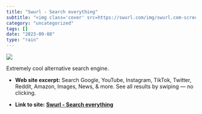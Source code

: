 ```yaml
---
title: "Swurl - Search everything"
subtitle: "<img class='cover' src=https://swurl.com/img/swurl.com-screenshot.png>"
category: "uncategorized"
tags: []
date: "2023-09-08"
type: "rain"
---
```

<img class="cover" src=https://swurl.com/img/swurl.com-screenshot.png>

Extremely cool alternative search engine.

* **Web site excerpt:** Search Google, YouTube, Instagram, TikTok, Twitter, Reddit, Amazon, Images, News, & more. See all results by swiping — no clicking.

* **Link to site:** **[Swurl - Search everything](https://swurl.com)**